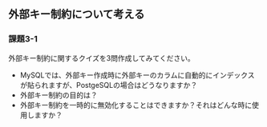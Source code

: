 ## 外部キー制約について考える

### 課題3-1
外部キー制約に関するクイズを3問作成してみてください。
- MySQLでは、外部キー作成時に外部キーのカラムに自動的にインデックスが貼られますが、PostgeSQLの場合はどうなりますか？
- 外部キー制約の目的は？
- 外部キー制約を一時的に無効化することはできますか？それはどんな時に使用しますか？